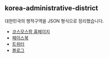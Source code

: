 ## korea-administrative-district

대한민국의 행적구역을 JSON 형식으로 정리했습니다.

- [코스모스팜 홈페이지](http://www.cosmosfarm.com/products/kboard)
- [페이스북](https://www.facebook.com/cosmosfarm.sns)
- [트위터](https://twitter.com/cosmosfarm)
- [블로그](http://blog.cosmosfarm.com/)